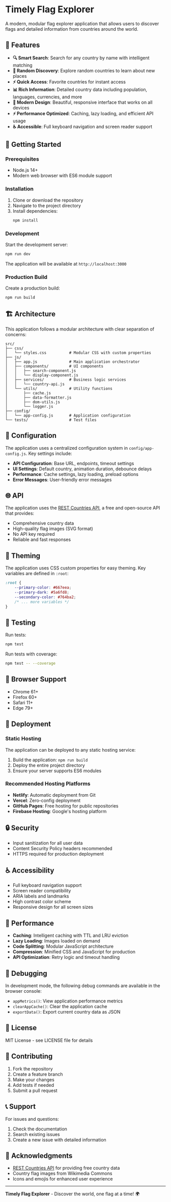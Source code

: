 # Timely Flag Explorer

A modern, modular flag explorer application that allows users to discover flags and detailed information from countries around the world.

## 🌟 Features

- **🔍 Smart Search**: Search for any country by name with intelligent matching
- **🎲 Random Discovery**: Explore random countries to learn about new places
- **⚡ Quick Access**: Favorite countries for instant access
- **📊 Rich Information**: Detailed country data including population, languages, currencies, and more
- **🎨 Modern Design**: Beautiful, responsive interface that works on all devices
- **⚡ Performance Optimized**: Caching, lazy loading, and efficient API usage
- **♿ Accessible**: Full keyboard navigation and screen reader support

## 🚀 Getting Started

### Prerequisites

- Node.js 14+ 
- Modern web browser with ES6 module support

### Installation

1. Clone or download the repository
2. Navigate to the project directory
3. Install dependencies:
   ```bash
   npm install
   ```

### Development

Start the development server:
```bash
npm run dev
```

The application will be available at `http://localhost:3000`

### Production Build

Create a production build:
```bash
npm run build
```

## 🏗️ Architecture

This application follows a modular architecture with clear separation of concerns:

```
src/
├── css/
│   └── styles.css          # Modular CSS with custom properties
├── js/
│   ├── app.js              # Main application orchestrator
│   ├── components/         # UI components
│   │   ├── search-component.js
│   │   └── display-component.js
│   ├── services/           # Business logic services
│   │   └── country-api.js
│   └── utils/              # Utility functions
│       ├── cache.js
│       ├── data-formatter.js
│       ├── dom-utils.js
│       └── logger.js
├── config/
│   └── app-config.js       # Application configuration
└── tests/                  # Test files
```

## 🔧 Configuration

The application uses a centralized configuration system in `config/app-config.js`. Key settings include:

- **API Configuration**: Base URL, endpoints, timeout settings
- **UI Settings**: Default country, animation duration, debounce delays
- **Performance**: Cache settings, lazy loading, preload options
- **Error Messages**: User-friendly error messages

## 🌐 API

The application uses the [REST Countries API](https://restcountries.com/), a free and open-source API that provides:

- Comprehensive country data
- High-quality flag images (SVG format)
- No API key required
- Reliable and fast responses

## 🎨 Theming

The application uses CSS custom properties for easy theming. Key variables are defined in `:root`:

```css
:root {
    --primary-color: #667eea;
    --primary-dark: #5a6fd8;
    --secondary-color: #764ba2;
    /* ... more variables */
}
```

## 🧪 Testing

Run tests:
```bash
npm test
```

Run tests with coverage:
```bash
npm test -- --coverage
```

## 📱 Browser Support

- Chrome 61+
- Firefox 60+
- Safari 11+
- Edge 79+

## 🚀 Deployment

### Static Hosting

The application can be deployed to any static hosting service:

1. Build the application: `npm run build`
2. Deploy the entire project directory
3. Ensure your server supports ES6 modules

### Recommended Hosting Platforms

- **Netlify**: Automatic deployment from Git
- **Vercel**: Zero-config deployment
- **GitHub Pages**: Free hosting for public repositories
- **Firebase Hosting**: Google's hosting platform

## 🔒 Security

- Input sanitization for all user data
- Content Security Policy headers recommended
- HTTPS required for production deployment

## ♿ Accessibility

- Full keyboard navigation support
- Screen reader compatibility
- ARIA labels and landmarks
- High contrast color scheme
- Responsive design for all screen sizes

## 🎯 Performance

- **Caching**: Intelligent caching with TTL and LRU eviction
- **Lazy Loading**: Images loaded on demand
- **Code Splitting**: Modular JavaScript architecture
- **Compression**: Minified CSS and JavaScript for production
- **API Optimization**: Retry logic and timeout handling

## 🐛 Debugging

In development mode, the following debug commands are available in the browser console:

- `appMetrics()`: View application performance metrics
- `clearAppCache()`: Clear the application cache
- `exportData()`: Export current country data as JSON

## 📄 License

MIT License - see LICENSE file for details

## 🤝 Contributing

1. Fork the repository
2. Create a feature branch
3. Make your changes
4. Add tests if needed
5. Submit a pull request

## 📞 Support

For issues and questions:
1. Check the documentation
2. Search existing issues
3. Create a new issue with detailed information

## 🙏 Acknowledgments

- [REST Countries API](https://restcountries.com/) for providing free country data
- Country flag images from Wikimedia Commons
- Icons and emojis for enhanced user experience

---

**Timely Flag Explorer** - Discover the world, one flag at a time! 🌍
